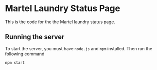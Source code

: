 # Martel Laundry Status Page

This is the code for the the Martel laundry status page.

## Running the server

To start the server, you must have `node.js` and `npm` installed. Then run the following command

```
npm start
```